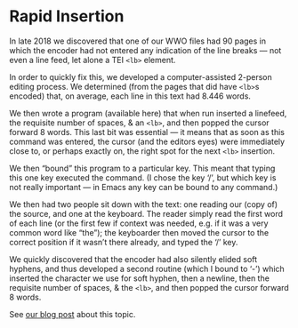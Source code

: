 # Rapid Insertion

In late 2018 we discovered that
one of our WWO files had 90 pages
in which the encoder had not entered any indication
of the line breaks — not even a line feed,
let alone a TEI `<lb>` element.

In order to quickly fix this, we developed a
computer-assisted 2-person editing process.
We determined (from the pages that did have `<lb>`s encoded)
that, on average, each line in this text had 8.446
words.

We then wrote a program (available here) that
when run inserted a linefeed, the requisite number
of spaces, & an `<lb>`, and then popped the
cursor forward 8 words. This last bit was essential
— it means that as soon as this command was
entered, the cursor (and the editors eyes)
were immediately close to, or perhaps exactly
on, the right spot for the next `<lb>` insertion.

We then “bound” this program to a particular key.
This meant that typing this one key executed the
command.
(I chose the key
‘/’, but which key is not really important — in
Emacs any key can be bound to any command.)

We then had two people sit down with the text: one
reading our (copy of) the source, and one at the
keyboard. The reader simply read the first word of
each line (or the first few if context was needed,
e.g. if it was a very common word like “the”);
the keyboarder then moved the cursor to the
correct position if it wasn’t there already,
and typed the ‘/’ key.

We quickly discovered that the encoder had also
silently elided soft hyphens, and thus developed a
second routine (which I bound to ‘-’) which
inserted the character we use for soft hyphen, then
a newline, then the requisite number of spaces, & the
`<lb>`, and then popped the cursor forward 8 words.

See [our blog post](https://wwp.northeastern.edu/blog/?p=1109) about this
topic.
